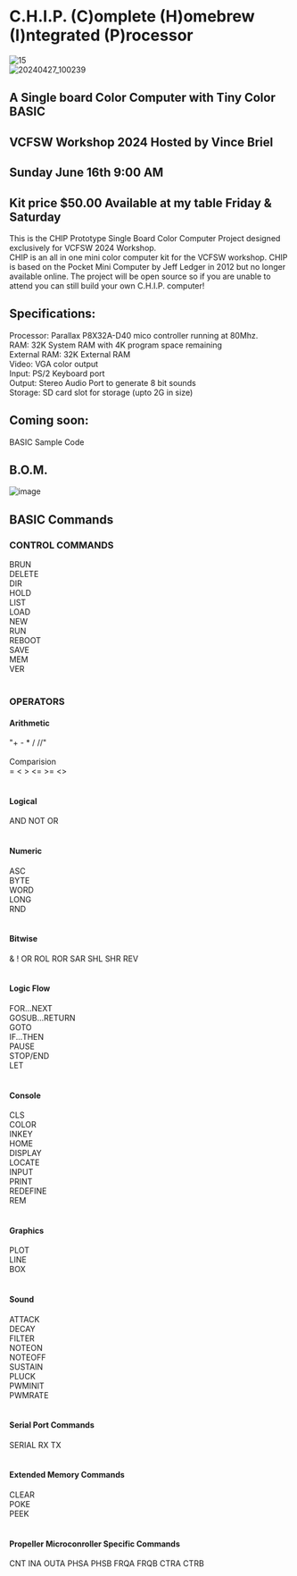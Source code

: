 # C.H.I.P. (C)omplete (H)omebrew (I)ntegrated (P)rocessor<br>

![15](https://github.com/Retrotink/CHIP/assets/121696513/aad8cdb2-fd03-4e4e-973e-a151032b2a93)
<br>
![20240427_100239](https://github.com/Retrotink/CHIP/assets/121696513/64df5f28-b1cc-4447-bd8d-f04b8e90c97c)



## A Single board Color Computer with Tiny Color BASIC<br>
## VCFSW Workshop 2024 Hosted by Vince Briel
## Sunday June 16th 9:00 AM
## Kit price $50.00 Available at my table Friday & Saturday

This is the CHIP Prototype Single Board Color Computer Project designed exclusively for VCFSW 2024 Workshop. <br>
CHIP is an all in one mini color computer kit for the VCFSW workshop. CHIP is based on the Pocket Mini Computer by Jeff Ledger in 2012 but no longer available online. 
The project will be open source so if you are unable to attend you can still build your own C.H.I.P. computer!

## Specifications:

Processor: Parallax P8X32A-D40 mico controller running at 80Mhz. <br>
RAM: 32K System RAM with 4K program space remaining <br>
External RAM: 32K External RAM <br>
Video: VGA color output<br>
Input: PS/2 Keyboard port<br>
Output: Stereo Audio Port to generate 8 bit sounds<br>
Storage: SD card slot for storage (upto 2G in size)<br>

## Coming soon: <br>
BASIC Sample Code<br>

## B.O.M.

![image](https://github.com/Retrotink/C.H.I.P./assets/121696513/efd15496-b053-4cd0-a399-c38385d1edbb)

## BASIC Commands <br>

### CONTROL COMMANDS
BRUN <br>
DELETE <br>
DIR <br>
HOLD <br>
LIST <br>
LOAD <br>
NEW <br>
RUN <br>
REBOOT <br>
SAVE <br>
MEM <br>
VER <br>
<br>

### OPERATORS <br>
#### Arithmetic <br>
"+ - * / //"<br>
<br>
Comparision <br>
= < > <= >= <> <br>
<br>
#### Logical <br>
AND NOT OR <br>
<br>
#### Numeric <br>
ASC <br>
BYTE <br>
WORD <br>
LONG <br>
RND <br>
<br>
#### Bitwise <br>
& ! OR ROL ROR SAR SHL SHR REV <br>
<br>
#### Logic Flow <br>
FOR...NEXT <br>
GOSUB...RETURN <br>
GOTO <br>
IF...THEN <br>
PAUSE <br>
STOP/END <br>
LET <br>
<br>
#### Console <br>
CLS <br>
COLOR <br>
INKEY <br>
HOME <br>
DISPLAY <br>
LOCATE <br>
INPUT <br>
PRINT <br>
REDEFINE <br>
REM <br>
<br>
#### Graphics <br>
PLOT <br>
LINE <br>
BOX <br>
<br>
#### Sound <BR>
ATTACK <br>
DECAY <br>
FILTER <br>
NOTEON <br>
NOTEOFF <br>
SUSTAIN <br>
PLUCK <br>
PWMINIT <br>
PWMRATE <br>
<br>
#### Serial Port Commands <br>
SERIAL RX TX <br>
<br>
#### Extended Memory Commands<br>
CLEAR <br>
POKE <br>
PEEK<br>
<br>
#### Propeller Microconroller Specific Commands <br>
CNT INA OUTA PHSA PHSB FRQA FRQB CTRA CTRB <br>
<br>

